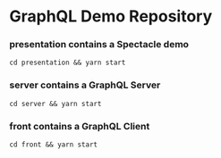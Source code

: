 # GraphQL Demo Repository

### presentation contains a Spectacle demo

`cd presentation && yarn start`

### server contains a GraphQL Server

`cd server && yarn start`

### front contains a GraphQL Client

`cd front && yarn start`
